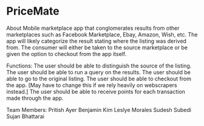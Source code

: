 # PriceMate
About Mobile marketplace app that conglomerates results from other marketplaces such as Facebook Marketplace, Ebay, Amazon, Wish, etc. The app will likely categorize the result stating where the listing was derived from. The consumer will either be taken to the source marketplace or be given the option to checkout from the app itself.

Functions: The user should be able to distinguish the source of the listing. The user should be able to run a query on the results. The user should be able to go to the original listing. The user should be able to checkout from the app. [May have to change this if we rely heavily on webscrapers instead.] The user should be able to receive points for each transaction made through the app.

Team Members: Pritish Ayer Benjamin Kim Leslye Morales Sudesh Subedi Sujan Bhattarai

